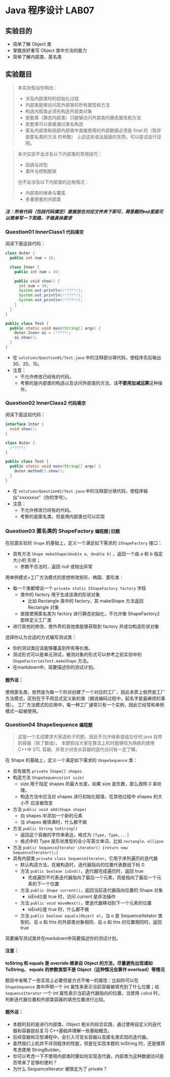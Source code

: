 # Java 程序设计 LAB07

## 实验目的

- 简单了解 Object 类
- 掌握良好重写 Object 类中方法的能力
- 简单了解内部类、匿名类

## 实验题目

> 本实验假设你明白：
>
> - 涉及内部类时的初始化过程
> - 内部类能够访问其外部类的所有属性和方法
> - 构造内部类必须先构造外部类对象
> - 嵌套类（静态内部类）只能够访问外部类的静态属性和方法
> - 嵌套类可以直接通过类名构造
> - 匿名内部类和局部内部类中直接使用的外部数据必须是 final 的（除非是匿名类的方法 的参数）
>   上述这些语法层面的东西，可以尝试自行证明。

> 本次实验不会涉及以下内部类的常用技巧：
>
> - 回调与闭包
> - 事件与控制框架
>
> 也不会涉及以下内部类的边角情况：
>
> - 内部类的继承与覆盖
> - 多重嵌套的内部类

##### 注：所有代码（包括代码填空）直接放在对应文件夹下即可，简答题的md里面可以简单写一下思路，不做具体要求

### Question01 InnerClass1 `代码填空`

阅读下面这段代码：

```java
class Outer {
  public int num = 10;

  class Inner {
	public int num = 20;

	public void show() {
	  int num = 30;
	  System.out.println(/*???*/);
	  System.out.println(/*???*/);
	  System.out.println(/*???*/);
	}
  }
}

public class Test {
  public static void main(String[] args) {
	Outer.Inner oi = /*???*/;
	oi.show();
  }
}
```

- 在 `solution/Question01/Test.java` 中的注释部分填代码，使程序先后输出 30、20、10。
- 注意：
  - 不允许修改已经有的代码。
  - 考察的是内部类的构造以及访问外部类的方法，请**不要用加减运算**这种操作。

### Question02 InnerClass2 `代码填空`

阅读下面这段代码：

```java
interface Inter {
  void show();
}

class Outer {
  /*???*/
}

public class Test {
  public static void main(String[] args) {
	Outer.method().show();
  }
}
```

- 在 `solution/Question02/Test.java` 中的注释部分填代码，使程序输出"xxxxxxxx"（你的学号）。
- 注意：
  - 不允许修改已经有的代码。
  - 考察的是匿名类，但是用内部类也可以实现

### Question03 匿名类的 ShapeFactory `编程题|旧题`

在前面实验的 `Shape` 的基础上，定义一个满足如下需求的 `IShapeFactory` 接口：

- 具有方法 `Shape makeShape(double a, double b)` ，返回一个由 a 和 b 指定大小的 形状；
  - 参数不合法时，返回 null 或抛出异常

用单例模式+工厂方法模式的思想修改矩形、椭圆、菱形类：

- 每一个类都增设一个 `private static IShapeFactory factory` 字段
  - 类中的 factory 用于生成该类的形状对象
    - 比如 Rectangle 类中的 factory，其 makeShape 方法返回 Rectangle 对象
  - 直接使用匿名类为 factory 进行静态初始化，不允许像 ShapeFactory2 那样定义工厂类
- 进行其他的修改，使外界的其他类能够获取到 factory 并成功构造形状对象

选择你认为合适的方式编写测试类：

- 你的测试类应该能够覆盖到所有等价类。
- 测试形式可以是单元测试，被测对象的形式可以参考之前实验中的 `ShapeFactoriesTest.makeShape` 方法。
- 在markdown中，简要描述你的测试计划。

#### 题外话：

使用匿名类，依然是为每一个形状创建了一个对应的工厂，因此本质上依然是工厂方法模式，区别在于不用显式定义新的类（据说编码过程中，起名字是最麻烦的事情）。
工厂方法模式的应用中，每一种工厂通常只有一个实例，因此它经常和单例模式一起被使用。

### Question04 ShapeSequence `编程题`

> 这是一个主动要求大家造轮子的题，因此不允许继承或组合任何 java 自带的容器（除了数组）。
> 本题假设大家在算法上机时能够较为熟练的使用 C++中 STL 容器，并至少对变长容器的迭代访问有一定了解。

在 Shape 的基础上，定义一个满足如下需求的 `ShapeSequence` 类：

- 具有属性 `private Shape[] shapes`
- 构造方法 `ShapeSequence(int size)`
  - size 用于指定 shapes 的最大长度，如果 size 是负数，那么按照 0 来处理。
  - 构造方法中应当对 shapes 进行初始化赋值，在其他过程中 shapes 的大小不
    应该被改变
- 方法 `public void add(Shape shape)`
  - 向 shapes 中添加一个新的元素
  - 当 shapes 被填满时，什么都不做
- 方法 `public String toString()`
  - 返回这个容器的字符串表达，格式为 `[Type, Type,...]`
  - 格式中的 Type 是形状类型的全小写英文单词，比如 `rectangle、ellipse`
- 方法 `public SequenceIterator iterator() {return new SequenceIterator();}`
- 具有内部类 `private class SequenceIterator`，它用于序列遍历的迭代器
  - 默认构造方法，在被构造时，迭代器指向的位置代表数组下标 0
  - 方法 `public boolean isEnd()`，迭代器完成遍历时，返回 true
    - 完成遍历不代表迭代器指向了最后一个元素，而是指向了最后一个元素的下一个位置
  - 方法 `public Shape current()`，返回当前迭代器指向位置的 Shape 对象
    - isEnd()是 true 时，访问 current 是非法操作
  - 方法 `public void moveNext()`，使迭代器移动到下一个元素的位置
    - isEnd()是 true 时，什么都不做
  - 方法 `public boolean equals(Object o)`，当 o 是 SequenceItetator 类型的、且
    o 和 this 的外部类对象相同、且 o 和 this 的位置相同时，返回 true

简要编写测试类并在markdown中简要描述你的测试计划。

#### 注意：

**toString 和 equals 是 override 继承自 Object 的方法，尽量避免出现诸如 ToString、 equals 的参数类型不是 Object（这种情况会算作 overload）等情况**

题目中省略了一些实现上必要但是方式不唯一的属性：比如你可以在 `ShapeSequence` 类中声明一个 int 属性来表示当前容器被填充到了什么位置；给 `SequenceIterator` 一个 int 属性表示当前迭代器指向的位置，当使用 `isEnd` 时，判断迭代器位置和外部类容器的填充位置进行比较。

#### 题外话：

- 本题的目的是进行内部类、Object 相关的综合实践，通过使用自定义的迭代器和容器提前复习 C++基础并理解一些基础概念。
- 后续容器和泛型课程中，会引入可变长容器以及匿名类实现的迭代器。
- 虽然我们上机并不评测程序的性能，但是在实现本题的 toString 时，还是推荐考虑使用 StringBuilder。
- 你可以考虑一下不使用内部类时要如何实现迭代器，内部类为这种数据访问是否带来了足够的便利？
- 为什么 SequenceIterator 被限定为了 private？
